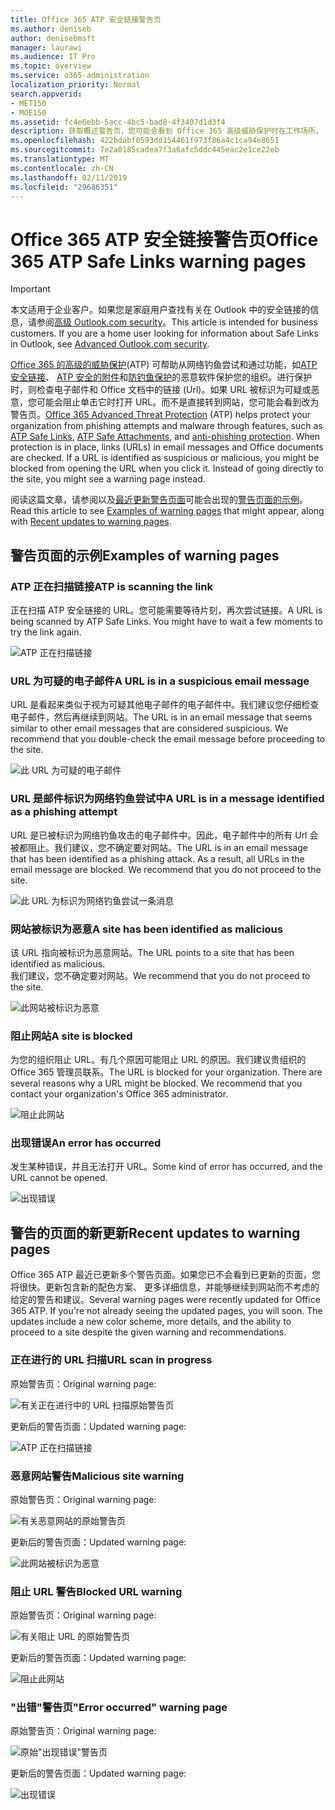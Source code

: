 ```yaml
---
title: Office 365 ATP 安全链接警告页
ms.author: deniseb
author: denisebmsft
manager: laurawi
ms.audience: IT Pro
ms.topic: overview
ms.service: o365-administration
localization_priority: Normal
search.appverid:
- MET150
- MOE150
ms.assetid: fc4e6ebb-5acc-4bc5-bad8-4f3407d1d3f4
description: 获取概述警告页，您可能会看到 Office 365 高级威胁保护时在工作场所。
ms.openlocfilehash: 422bdabf0593dd154461f973f86a4c1ca94e8651
ms.sourcegitcommit: 7e2a0185cadea7f3a6afc5ddc445eac2e1ce22eb
ms.translationtype: MT
ms.contentlocale: zh-CN
ms.lasthandoff: 02/11/2019
ms.locfileid: "29686351"
---
```

# <a name="office-365-atp-safe-links-warning-pages"></a><span data-ttu-id="38baa-103">Office 365 ATP 安全链接警告页</span><span class="sxs-lookup"><span data-stu-id="38baa-103">Office 365 ATP Safe Links warning pages</span></span>

> [!IMPORTANT]
> <span data-ttu-id="38baa-p101">本文适用于企业客户。如果您是家庭用户查找有关在 Outlook 中的安全链接的信息，请参阅[高级 Outlook.com security](https://support.office.com/article/advanced-outlook-com-security-for-office-365-subscribers-882d2243-eab9-4545-a58a-b36fee4a46e2)。</span><span class="sxs-lookup"><span data-stu-id="38baa-p101">This article is intended for business customers. If you are a home user looking for information about Safe Links in Outlook, see [Advanced Outlook.com security](https://support.office.com/article/advanced-outlook-com-security-for-office-365-subscribers-882d2243-eab9-4545-a58a-b36fee4a46e2).</span></span>

<span data-ttu-id="38baa-p102">[Office 365 的高级的威胁保护](office-365-atp.md)(ATP) 可帮助从网络钓鱼尝试和通过功能，如[ATP 安全链接](atp-safe-links.md)、 [ATP 安全的附件](atp-safe-attachments.md)和[防钓鱼保护](anti-phishing-protection.md)的恶意软件保护您的组织。进行保护时，则检查电子邮件和 Office 文档中的链接 (Url)。如果 URL 被标识为可疑或恶意，您可能会阻止单击它时打开 URL。而不是直接转到网站，您可能会看到改为警告页。</span><span class="sxs-lookup"><span data-stu-id="38baa-p102">[Office 365 Advanced Threat Protection](office-365-atp.md) (ATP) helps protect your organization from phishing attempts and malware through features, such as [ATP Safe Links](atp-safe-links.md), [ATP Safe Attachments](atp-safe-attachments.md), and [anti-phishing protection](anti-phishing-protection.md). When protection is in place, links (URLs) in email messages and Office documents are checked. If a URL is identified as suspicious or malicious, you might be blocked from opening the URL when you click it. Instead of going directly to the site, you might see a warning page instead.</span></span> 
  
<span data-ttu-id="38baa-110">阅读这篇文章，请参阅以及[最近更新警告页面](atp-safe-links-warning-pages.md#updates)可能会出现的[警告页面的示例](atp-safe-links-warning-pages.md#examples)。</span><span class="sxs-lookup"><span data-stu-id="38baa-110">Read this article to see [Examples of warning pages](atp-safe-links-warning-pages.md#examples) that might appear, along with [Recent updates to warning pages](atp-safe-links-warning-pages.md#updates).</span></span>
  
## <a name="examples-of-warning-pages"></a><span data-ttu-id="38baa-111">警告页面的示例</span><span class="sxs-lookup"><span data-stu-id="38baa-111">Examples of warning pages</span></span>

### <a name="atp-is-scanning-the-link"></a><span data-ttu-id="38baa-112">ATP 正在扫描链接</span><span class="sxs-lookup"><span data-stu-id="38baa-112">ATP is scanning the link</span></span>

<span data-ttu-id="38baa-p103">正在扫描 ATP 安全链接的 URL。您可能需要等待片刻，再次尝试链接。</span><span class="sxs-lookup"><span data-stu-id="38baa-p103">A URL is being scanned by ATP Safe Links. You might have to wait a few moments to try the link again.</span></span>

![ATP 正在扫描链接](media/ee8dd5ed-6b91-4248-b054-12b719e8d0ed.png)

### <a name="a-url-is-in-a-suspicious-email-message"></a><span data-ttu-id="38baa-116">URL 为可疑的电子邮件</span><span class="sxs-lookup"><span data-stu-id="38baa-116">A URL is in a suspicious email message</span></span>

<span data-ttu-id="38baa-p104">URL 是看起来类似于视为可疑其他电子邮件的电子邮件中。我们建议您仔细检查电子邮件，然后再继续到网站。</span><span class="sxs-lookup"><span data-stu-id="38baa-p104">The URL is in an email message that seems similar to other email messages that are considered suspicious. We recommend that you double-check the email message before proceeding to the site.</span></span>

![此 URL 为可疑的电子邮件](media/33f57923-23e3-4b0f-838b-6ad589ba897b.png)

### <a name="a-url-is-in-a-message-identified-as-a-phishing-attempt"></a><span data-ttu-id="38baa-120">URL 是邮件标识为网络钓鱼尝试中</span><span class="sxs-lookup"><span data-stu-id="38baa-120">A URL is in a message identified as a phishing attempt</span></span>

<span data-ttu-id="38baa-p105">URL 是已被标识为网络钓鱼攻击的电子邮件中。因此，电子邮件中的所有 Url 会被都阻止。我们建议，您不确定要对网站。</span><span class="sxs-lookup"><span data-stu-id="38baa-p105">The URL is in an email message that has been identified as a phishing attack. As a result, all URLs in the email message are blocked. We recommend that you do not proceed to the site.</span></span>

![此 URL 为标识为网络钓鱼尝试一条消息](media/6e544a28-0604-4821-aba6-d5a57bb917e5.png)

### <a name="a-site-has-been-identified-as-malicious"></a><span data-ttu-id="38baa-125">网站被标识为恶意</span><span class="sxs-lookup"><span data-stu-id="38baa-125">A site has been identified as malicious</span></span>

<span data-ttu-id="38baa-126">该 URL 指向被标识为恶意网站。</span><span class="sxs-lookup"><span data-stu-id="38baa-126">The URL points to a site that has been identified as malicious.</span></span>  <br/> <span data-ttu-id="38baa-127">我们建议，您不确定要对网站。</span><span class="sxs-lookup"><span data-stu-id="38baa-127">We recommend that you do not proceed to the site.</span></span>

![此网站被标识为恶意](media/058883c8-23f0-4672-9c1c-66b084796177.png)

### <a name="a-site-is-blocked"></a><span data-ttu-id="38baa-129">阻止网站</span><span class="sxs-lookup"><span data-stu-id="38baa-129">A site is blocked</span></span>

<span data-ttu-id="38baa-p106">为您的组织阻止 URL。有几个原因可能阻止 URL 的原因。我们建议贵组织的 Office 365 管理员联系。</span><span class="sxs-lookup"><span data-stu-id="38baa-p106">The URL is blocked for your organization. There are several reasons why a URL might be blocked. We recommend that you contact your organization's Office 365 administrator.</span></span>

![阻止此网站](media/6b4bda2d-a1e6-419e-8b10-588e83c3af3f.png)

### <a name="an-error-has-occurred"></a><span data-ttu-id="38baa-134">出现错误</span><span class="sxs-lookup"><span data-stu-id="38baa-134">An error has occurred</span></span>

<span data-ttu-id="38baa-135">发生某种错误，并且无法打开 URL。</span><span class="sxs-lookup"><span data-stu-id="38baa-135">Some kind of error has occurred, and the URL cannot be opened.</span></span>

![出现错误](media/2f7465a4-1cf4-4c1c-b7d4-3c07e4b795b4.png)

## <a name="recent-updates-to-warning-pages"></a><span data-ttu-id="38baa-137">警告的页面的新更新</span><span class="sxs-lookup"><span data-stu-id="38baa-137">Recent updates to warning pages</span></span>

<span data-ttu-id="38baa-p107">Office 365 ATP 最近已更新多个警告页面。如果您已不会看到已更新的页面，您将很快。更新包含新的配色方案、 更多详细信息，并能够继续到网站而不考虑的给定的警告和建议。</span><span class="sxs-lookup"><span data-stu-id="38baa-p107">Several warning pages were recently updated for Office 365 ATP. If you're not already seeing the updated pages, you will soon. The updates include a new color scheme, more details, and the ability to proceed to a site despite the given warning and recommendations.</span></span>

### <a name="url-scan-in-progress"></a><span data-ttu-id="38baa-141">正在进行的 URL 扫描</span><span class="sxs-lookup"><span data-stu-id="38baa-141">URL scan in progress</span></span>

<span data-ttu-id="38baa-142">原始警告页：</span><span class="sxs-lookup"><span data-stu-id="38baa-142">Original warning page:</span></span>

![有关正在进行中的 URL 扫描原始警告页](media/04368763-763f-43d6-94a4-a48291d36893.png)

<span data-ttu-id="38baa-144">更新后的警告页面：</span><span class="sxs-lookup"><span data-stu-id="38baa-144">Updated warning page:</span></span>

![ATP 正在扫描链接](media/ee8dd5ed-6b91-4248-b054-12b719e8d0ed.png)

### <a name="malicious-site-warning"></a><span data-ttu-id="38baa-146">恶意网站警告</span><span class="sxs-lookup"><span data-stu-id="38baa-146">Malicious site warning</span></span>

<span data-ttu-id="38baa-147">原始警告页：</span><span class="sxs-lookup"><span data-stu-id="38baa-147">Original warning page:</span></span>

![有关恶意网站的原始警告页](media/b9efda09-6dd8-46ef-82cb-56e4d538b8f5.png)

<span data-ttu-id="38baa-149">更新后的警告页面：</span><span class="sxs-lookup"><span data-stu-id="38baa-149">Updated warning page:</span></span>

![此网站被标识为恶意](media/058883c8-23f0-4672-9c1c-66b084796177.png)

### <a name="blocked-url-warning"></a><span data-ttu-id="38baa-151">阻止 URL 警告</span><span class="sxs-lookup"><span data-stu-id="38baa-151">Blocked URL warning</span></span>

<span data-ttu-id="38baa-152">原始警告页：</span><span class="sxs-lookup"><span data-stu-id="38baa-152">Original warning page:</span></span>

![有关阻止 URL 的原始警告页](media/3d6ba028-30bf-45fc-958e-d3aad3defc83.png)

<span data-ttu-id="38baa-154">更新后的警告页面：</span><span class="sxs-lookup"><span data-stu-id="38baa-154">Updated warning page:</span></span>

![阻止此网站](media/6b4bda2d-a1e6-419e-8b10-588e83c3af3f.png)

### <a name="error-occurred-warning-page"></a><span data-ttu-id="38baa-156">"出错"警告页</span><span class="sxs-lookup"><span data-stu-id="38baa-156">"Error occurred" warning page</span></span>

<span data-ttu-id="38baa-157">原始警告页：</span><span class="sxs-lookup"><span data-stu-id="38baa-157">Original warning page:</span></span>

![原始"出现错误"警告页](media/9aaa4383-2f23-48be-bdaa-8efbcb2acc70.png)

<span data-ttu-id="38baa-159">更新后的警告页面：</span><span class="sxs-lookup"><span data-stu-id="38baa-159">Updated warning page:</span></span>

![出现错误](media/2f7465a4-1cf4-4c1c-b7d4-3c07e4b795b4.png)
   

